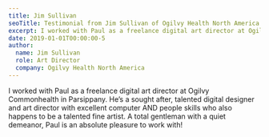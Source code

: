 ```yaml
---
title: Jim Sullivan
seoTitle: Testimonial from Jim Sullivan of Ogilvy Health North America
excerpt: I worked with Paul as a freelance digital art director at Ogilvy Commonhealth in Parsippany. He’s a sought after, talented digital designer and art director.
date: 2019-01-01T00:00:00-5
author:
  name: Jim Sullivan
  role: Art Director
  company: Ogilvy Health North America
---
```

I worked with Paul as a freelance digital art director at Ogilvy Commonhealth in Parsippany. He’s a sought after, talented digital designer and art director with excellent computer AND people skills who also happens to be a talented fine artist. A total gentleman with a quiet demeanor, Paul is an absolute pleasure to work with!